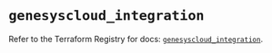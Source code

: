 # `genesyscloud_integration`

Refer to the Terraform Registry for docs: [`genesyscloud_integration`](https://registry.terraform.io/providers/mypurecloud/genesyscloud/1.70.0/docs/resources/integration).
